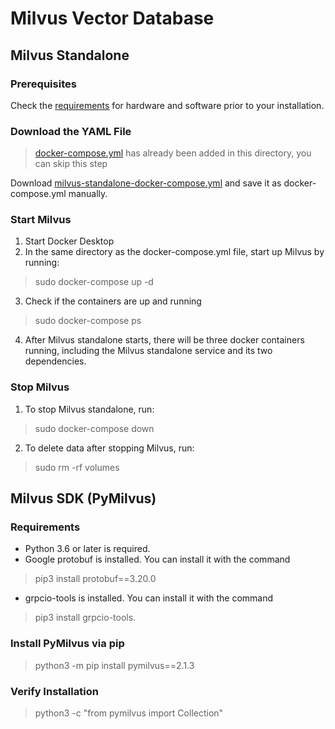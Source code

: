 # Milvus Vector Database
## Milvus Standalone
### Prerequisites
Check the [requirements](https://milvus.io/docs/v2.1.x/prerequisite-docker.md) for hardware and software prior to your installation.
### Download the YAML File 
> [docker-compose.yml](./docker-compose.yml) has already been added in this directory, you can skip this step

Download [milvus-standalone-docker-compose.yml](./docker-compose.yml) and save it as docker-compose.yml manually.
### Start Milvus
1. Start Docker Desktop
2. In the same directory as the docker-compose.yml file, start up Milvus by running:
> sudo docker-compose up -d
3. Check if the containers are up and running
> sudo docker-compose ps
4. After Milvus standalone starts, there will be three docker containers running, including the Milvus standalone service and its two dependencies.
### Stop Milvus
1. To stop Milvus standalone, run:
> sudo docker-compose down
2. To delete data after stopping Milvus, run:
> sudo rm -rf  volumes

## Milvus SDK (PyMilvus)
### Requirements
- Python 3.6 or later is required.
- Google protobuf is installed. You can install it with the command 
> pip3 install protobuf==3.20.0
- grpcio-tools is installed. You can install it with the command 
> pip3 install grpcio-tools.
### Install PyMilvus via pip
> python3 -m pip install pymilvus==2.1.3
### Verify Installation
> python3 -c "from pymilvus import Collection"



